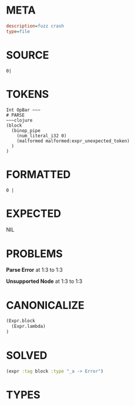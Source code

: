 # META
~~~ini
description=fuzz crash
type=file
~~~
# SOURCE
~~~roc
0|
~~~
# TOKENS
~~~text
Int OpBar ~~~
# PARSE
~~~clojure
(block
  (binop_pipe
    (num_literal_i32 0)
    (malformed malformed:expr_unexpected_token)
  )
)
~~~
# FORMATTED
~~~roc
0 | 
~~~
# EXPECTED
NIL
# PROBLEMS
**Parse Error**
at 1:3 to 1:3

**Unsupported Node**
at 1:3 to 1:3

# CANONICALIZE
~~~clojure
(Expr.block
  (Expr.lambda)
)
~~~
# SOLVED
~~~clojure
(expr :tag block :type "_a -> Error")
~~~
# TYPES
~~~roc
~~~
